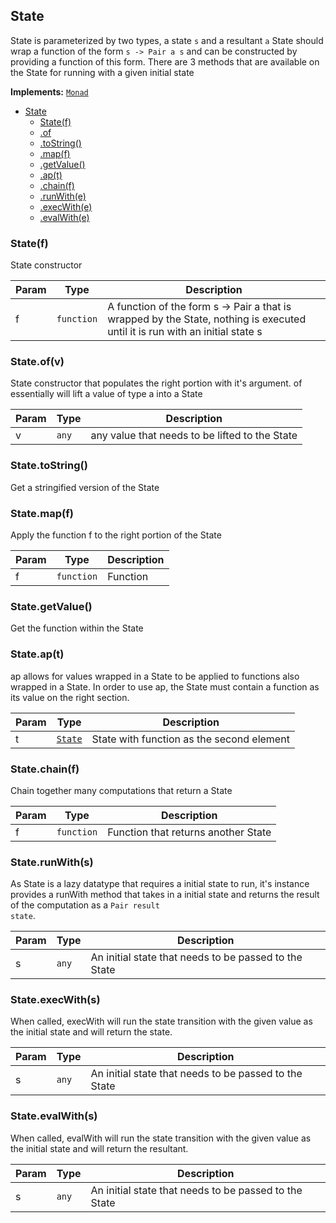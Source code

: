 <a name="State"></a>

## State
State is parameterized by two types, a state <code>s</code> and a resultant <code>a</code>
State should wrap a function of the form <code>s -> Pair a s</code> and can be constructed by providing a function of this form. There are 3 methods that are available on the State for running with a given initial state

**Implements:** <code>[Monad](https://github.com/fantasyland/fantasy-land#monad)</code>

* [State](#State)
    * [State(f)](#new_State_new)
    * [.of](#State.of)
    * [.toString()](#State.toString)
    * [.map(f)](#State.map)
    * [.getValue()](#State.getValue)
    * [.ap(t)](#State.ap)
    * [.chain(f)](#State.chain)
    * [.runWith(e)](#State.runWith)
    * [.execWith(e)](#State.execWith)
    * [.evalWith(e)](#State.evalWith)

<a name="new_State_new"></a>

### State(f)
State constructor


| Param | Type | Description |
| --- | --- | --- |
| f | <code>function</code> | A function of the form s -> Pair a that is wrapped by the State, nothing is executed until it is run with an initial state s |

<a name="State.of"></a>

### State.of(v)
State constructor that populates the right portion with it's argument. of essentially will lift a value of type a into a State


| Param | Type | Description |
| --- | --- | --- |
| v | <code>any</code> | any value that needs to be lifted to the State |


<a name="State.toString"></a>

### State.toString()
Get a stringified version of the State

<a name="State.map"></a>

### State.map(f)
Apply the function f to the right portion of the State

| Param | Type | Description |
| --- | --- | --- |
| f | <code>function</code> | Function |

<a name="State.getValue"></a>

### State.getValue()
Get the function within the State

<a name="State.ap"></a>

### State.ap(t)
ap allows for values wrapped in a State to be applied to functions also wrapped in a State. In order to use ap, the State must contain a function as its value on the right section.

| Param | Type | Description |
| --- | --- | --- |
| t | [<code>State</code>](#State) | State with function as the second element |

<a name="State.chain"></a>

### State.chain(f)
Chain together many computations that return a State

| Param | Type | Description |
| --- | --- | --- |
| f | <code>function</code> | Function that returns another State |

<a name="State.runWith"></a>

### State.runWith(s)
As State is a lazy datatype that requires a initial state to run, it's instance provides a runWith method that takes in a initial state and returns the result of the computation as a <code>Pair result state</code>.

| Param | Type | Description |
| --- | --- | --- |
| s | <code>any</code> | An initial state that needs to be passed to the State |

<a name="State.execWith"></a>

### State.execWith(s)
When called, execWith will run the state transition with the given value as the initial state and will return the state.

| Param | Type | Description |
| --- | --- | --- |
| s | <code>any</code> | An initial state that needs to be passed to the State |

<a name="State.evalWith"></a>

### State.evalWith(s)
When called, evalWith will run the state transition with the given value as the initial state and will return the resultant.

| Param | Type | Description |
| --- | --- | --- |
| s | <code>any</code> | An initial state that needs to be passed to the State |
